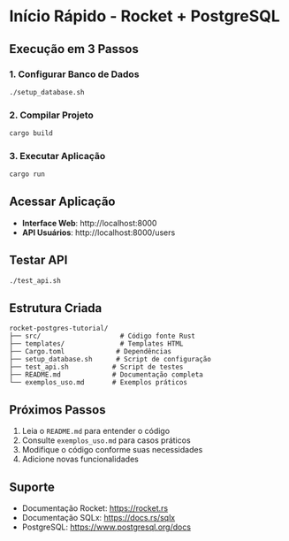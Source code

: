 # Início Rápido - Rocket + PostgreSQL

## Execução em 3 Passos

### 1. Configurar Banco de Dados
```bash
./setup_database.sh
```

### 2. Compilar Projeto
```bash
cargo build
```

### 3. Executar Aplicação
```bash
cargo run
```

## Acessar Aplicação

- **Interface Web**: http://localhost:8000
- **API Usuários**: http://localhost:8000/users

## Testar API

```bash
./test_api.sh
```

## Estrutura Criada

```
rocket-postgres-tutorial/
├── src/                    # Código fonte Rust
├── templates/              # Templates HTML
├── Cargo.toml             # Dependências
├── setup_database.sh      # Script de configuração
├── test_api.sh           # Script de testes
├── README.md             # Documentação completa
└── exemplos_uso.md       # Exemplos práticos
```

## Próximos Passos

1. Leia o `README.md` para entender o código
2. Consulte `exemplos_uso.md` para casos práticos
3. Modifique o código conforme suas necessidades
4. Adicione novas funcionalidades

## Suporte

- Documentação Rocket: https://rocket.rs
- Documentação SQLx: https://docs.rs/sqlx
- PostgreSQL: https://www.postgresql.org/docs
